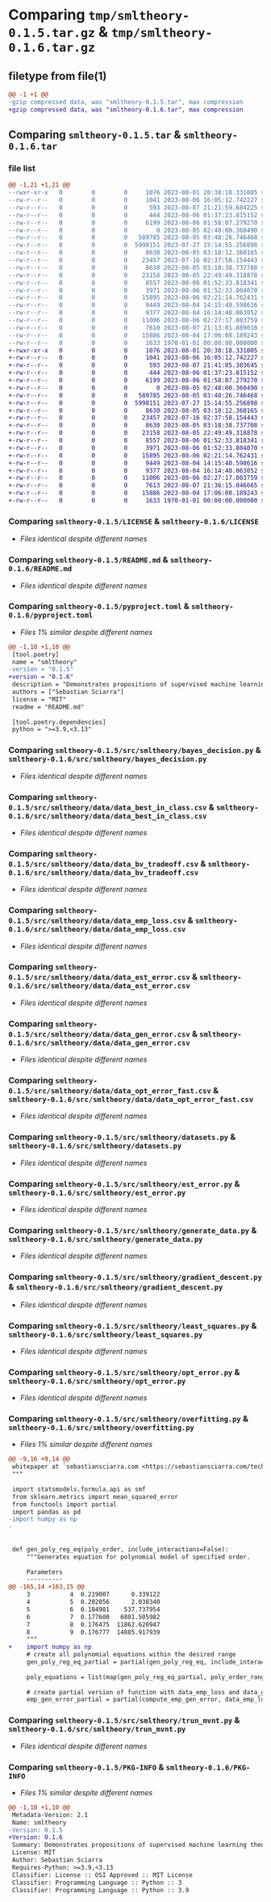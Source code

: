 # Comparing `tmp/smltheory-0.1.5.tar.gz` & `tmp/smltheory-0.1.6.tar.gz`

## filetype from file(1)

```diff
@@ -1 +1 @@
-gzip compressed data, was "smltheory-0.1.5.tar", max compression
+gzip compressed data, was "smltheory-0.1.6.tar", max compression
```

## Comparing `smltheory-0.1.5.tar` & `smltheory-0.1.6.tar`

### file list

```diff
@@ -1,21 +1,21 @@
--rwxr-xr-x   0        0        0     1076 2023-08-01 20:38:18.331005 smltheory-0.1.5/LICENSE
--rw-r--r--   0        0        0     1041 2023-08-06 16:05:12.742227 smltheory-0.1.5/README.md
--rw-r--r--   0        0        0      593 2023-08-07 21:21:59.684225 smltheory-0.1.5/pyproject.toml
--rw-r--r--   0        0        0      444 2023-08-06 01:37:23.815152 smltheory-0.1.5/src/smltheory/__init__.py
--rw-r--r--   0        0        0     6199 2023-08-06 01:58:07.279270 smltheory-0.1.5/src/smltheory/bayes_decision.py
--rw-r--r--   0        0        0        0 2023-08-05 02:48:00.360490 smltheory-0.1.5/src/smltheory/data/__init__.py
--rw-r--r--   0        0        0   589785 2023-08-05 03:48:26.746468 smltheory-0.1.5/src/smltheory/data/data_best_in_class.csv
--rw-r--r--   0        0        0  5998151 2023-07-27 15:14:55.256898 smltheory-0.1.5/src/smltheory/data/data_bv_tradeoff.csv
--rw-r--r--   0        0        0     8630 2023-08-05 03:18:12.360165 smltheory-0.1.5/src/smltheory/data/data_emp_loss.csv
--rw-r--r--   0        0        0    23457 2023-07-16 02:37:58.154443 smltheory-0.1.5/src/smltheory/data/data_est_error.csv
--rw-r--r--   0        0        0     8630 2023-08-05 03:18:38.737708 smltheory-0.1.5/src/smltheory/data/data_gen_error.csv
--rw-r--r--   0        0        0    23158 2023-08-05 22:49:49.318878 smltheory-0.1.5/src/smltheory/data/data_opt_error_fast.csv
--rw-r--r--   0        0        0     8557 2023-08-06 01:52:33.818341 smltheory-0.1.5/src/smltheory/datasets.py
--rw-r--r--   0        0        0     3971 2023-08-06 01:52:33.804070 smltheory-0.1.5/src/smltheory/est_error.py
--rw-r--r--   0        0        0    15895 2023-08-06 02:21:14.762431 smltheory-0.1.5/src/smltheory/generate_data.py
--rw-r--r--   0        0        0     9449 2023-08-04 14:15:40.598616 smltheory-0.1.5/src/smltheory/gradient_descent.py
--rw-r--r--   0        0        0     9377 2023-08-04 16:14:40.063052 smltheory-0.1.5/src/smltheory/least_squares.py
--rw-r--r--   0        0        0    11006 2023-08-06 02:27:17.083759 smltheory-0.1.5/src/smltheory/opt_error.py
--rw-r--r--   0        0        0     7610 2023-08-07 21:13:01.889018 smltheory-0.1.5/src/smltheory/overfitting.py
--rw-r--r--   0        0        0    15886 2023-08-04 17:06:08.189243 smltheory-0.1.5/src/smltheory/trun_mvnt.py
--rw-r--r--   0        0        0     1633 1970-01-01 00:00:00.000000 smltheory-0.1.5/PKG-INFO
+-rwxr-xr-x   0        0        0     1076 2023-08-01 20:38:18.331005 smltheory-0.1.6/LICENSE
+-rw-r--r--   0        0        0     1041 2023-08-06 16:05:12.742227 smltheory-0.1.6/README.md
+-rw-r--r--   0        0        0      593 2023-08-07 21:41:05.383645 smltheory-0.1.6/pyproject.toml
+-rw-r--r--   0        0        0      444 2023-08-06 01:37:23.815152 smltheory-0.1.6/src/smltheory/__init__.py
+-rw-r--r--   0        0        0     6199 2023-08-06 01:58:07.279270 smltheory-0.1.6/src/smltheory/bayes_decision.py
+-rw-r--r--   0        0        0        0 2023-08-05 02:48:00.360490 smltheory-0.1.6/src/smltheory/data/__init__.py
+-rw-r--r--   0        0        0   589785 2023-08-05 03:48:26.746468 smltheory-0.1.6/src/smltheory/data/data_best_in_class.csv
+-rw-r--r--   0        0        0  5998151 2023-07-27 15:14:55.256898 smltheory-0.1.6/src/smltheory/data/data_bv_tradeoff.csv
+-rw-r--r--   0        0        0     8630 2023-08-05 03:18:12.360165 smltheory-0.1.6/src/smltheory/data/data_emp_loss.csv
+-rw-r--r--   0        0        0    23457 2023-07-16 02:37:58.154443 smltheory-0.1.6/src/smltheory/data/data_est_error.csv
+-rw-r--r--   0        0        0     8630 2023-08-05 03:18:38.737708 smltheory-0.1.6/src/smltheory/data/data_gen_error.csv
+-rw-r--r--   0        0        0    23158 2023-08-05 22:49:49.318878 smltheory-0.1.6/src/smltheory/data/data_opt_error_fast.csv
+-rw-r--r--   0        0        0     8557 2023-08-06 01:52:33.818341 smltheory-0.1.6/src/smltheory/datasets.py
+-rw-r--r--   0        0        0     3971 2023-08-06 01:52:33.804070 smltheory-0.1.6/src/smltheory/est_error.py
+-rw-r--r--   0        0        0    15895 2023-08-06 02:21:14.762431 smltheory-0.1.6/src/smltheory/generate_data.py
+-rw-r--r--   0        0        0     9449 2023-08-04 14:15:40.598616 smltheory-0.1.6/src/smltheory/gradient_descent.py
+-rw-r--r--   0        0        0     9377 2023-08-04 16:14:40.063052 smltheory-0.1.6/src/smltheory/least_squares.py
+-rw-r--r--   0        0        0    11006 2023-08-06 02:27:17.083759 smltheory-0.1.6/src/smltheory/opt_error.py
+-rw-r--r--   0        0        0     7613 2023-08-07 21:36:15.046665 smltheory-0.1.6/src/smltheory/overfitting.py
+-rw-r--r--   0        0        0    15886 2023-08-04 17:06:08.189243 smltheory-0.1.6/src/smltheory/trun_mvnt.py
+-rw-r--r--   0        0        0     1633 1970-01-01 00:00:00.000000 smltheory-0.1.6/PKG-INFO
```

### Comparing `smltheory-0.1.5/LICENSE` & `smltheory-0.1.6/LICENSE`

 * *Files identical despite different names*

### Comparing `smltheory-0.1.5/README.md` & `smltheory-0.1.6/README.md`

 * *Files identical despite different names*

### Comparing `smltheory-0.1.5/pyproject.toml` & `smltheory-0.1.6/pyproject.toml`

 * *Files 1% similar despite different names*

```diff
@@ -1,10 +1,10 @@
 [tool.poetry]
 name = "smltheory"
-version = "0.1.5"
+version = "0.1.6"
 description = "Demonstrates propositions of supervised machine learning theories"
 authors = ["Sebastian Sciarra"]
 license = "MIT"
 readme = "README.md"
 
 [tool.poetry.dependencies]
 python = ">=3.9,<3.13"
```

### Comparing `smltheory-0.1.5/src/smltheory/bayes_decision.py` & `smltheory-0.1.6/src/smltheory/bayes_decision.py`

 * *Files identical despite different names*

### Comparing `smltheory-0.1.5/src/smltheory/data/data_best_in_class.csv` & `smltheory-0.1.6/src/smltheory/data/data_best_in_class.csv`

 * *Files identical despite different names*

### Comparing `smltheory-0.1.5/src/smltheory/data/data_bv_tradeoff.csv` & `smltheory-0.1.6/src/smltheory/data/data_bv_tradeoff.csv`

 * *Files identical despite different names*

### Comparing `smltheory-0.1.5/src/smltheory/data/data_emp_loss.csv` & `smltheory-0.1.6/src/smltheory/data/data_emp_loss.csv`

 * *Files identical despite different names*

### Comparing `smltheory-0.1.5/src/smltheory/data/data_est_error.csv` & `smltheory-0.1.6/src/smltheory/data/data_est_error.csv`

 * *Files identical despite different names*

### Comparing `smltheory-0.1.5/src/smltheory/data/data_gen_error.csv` & `smltheory-0.1.6/src/smltheory/data/data_gen_error.csv`

 * *Files identical despite different names*

### Comparing `smltheory-0.1.5/src/smltheory/data/data_opt_error_fast.csv` & `smltheory-0.1.6/src/smltheory/data/data_opt_error_fast.csv`

 * *Files identical despite different names*

### Comparing `smltheory-0.1.5/src/smltheory/datasets.py` & `smltheory-0.1.6/src/smltheory/datasets.py`

 * *Files identical despite different names*

### Comparing `smltheory-0.1.5/src/smltheory/est_error.py` & `smltheory-0.1.6/src/smltheory/est_error.py`

 * *Files identical despite different names*

### Comparing `smltheory-0.1.5/src/smltheory/generate_data.py` & `smltheory-0.1.6/src/smltheory/generate_data.py`

 * *Files identical despite different names*

### Comparing `smltheory-0.1.5/src/smltheory/gradient_descent.py` & `smltheory-0.1.6/src/smltheory/gradient_descent.py`

 * *Files identical despite different names*

### Comparing `smltheory-0.1.5/src/smltheory/least_squares.py` & `smltheory-0.1.6/src/smltheory/least_squares.py`

 * *Files identical despite different names*

### Comparing `smltheory-0.1.5/src/smltheory/opt_error.py` & `smltheory-0.1.6/src/smltheory/opt_error.py`

 * *Files identical despite different names*

### Comparing `smltheory-0.1.5/src/smltheory/overfitting.py` & `smltheory-0.1.6/src/smltheory/overfitting.py`

 * *Files 1% similar despite different names*

```diff
@@ -9,16 +9,14 @@
 whitepaper at `sebastiansciarra.com <https://sebastiansciarra.com/technical_content/understanding_ML>`_.
 """
 
 import statsmodels.formula.api as smf
 from sklearn.metrics import mean_squared_error
 from functools import partial
 import pandas as pd
-import numpy as np
-
 
 
 def gen_poly_reg_eq(poly_order, include_interactions=False):
     """Generates equation for polynomial model of specified order.
 
     Parameters
     ----------
@@ -165,14 +163,15 @@
     3           4  0.219007      0.339122
     4           5  0.202056      2.038340
     5           6  0.184981    537.737954
     6           7  0.177600   6801.505982
     7           8  0.176475  11862.620947
     8           9  0.176777  14885.917939
     """
+    import numpy as np
     # create all polynomial equations within the desired range
     gen_poly_reg_eq_partial = partial(gen_poly_reg_eq, include_interactions=include_interactions)
 
     poly_equations = list(map(gen_poly_reg_eq_partial, poly_order_range))
 
     # create partial version of function with data_emp_loss and data_gen_error fixed
     emp_gen_error_partial = partial(compute_emp_gen_error, data_emp_loss=data_emp_loss,
```

### Comparing `smltheory-0.1.5/src/smltheory/trun_mvnt.py` & `smltheory-0.1.6/src/smltheory/trun_mvnt.py`

 * *Files identical despite different names*

### Comparing `smltheory-0.1.5/PKG-INFO` & `smltheory-0.1.6/PKG-INFO`

 * *Files 1% similar despite different names*

```diff
@@ -1,10 +1,10 @@
 Metadata-Version: 2.1
 Name: smltheory
-Version: 0.1.5
+Version: 0.1.6
 Summary: Demonstrates propositions of supervised machine learning theories
 License: MIT
 Author: Sebastian Sciarra
 Requires-Python: >=3.9,<3.13
 Classifier: License :: OSI Approved :: MIT License
 Classifier: Programming Language :: Python :: 3
 Classifier: Programming Language :: Python :: 3.9
```

